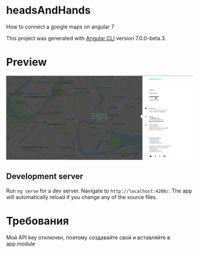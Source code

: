 # headsAndHands
How to connect a google maps on angular 7

This project was generated with [Angular CLI](https://github.com/angular/angular-cli) version 7.0.0-beta.3.

# Preview
![](https://github.com/malcev-dmitry/headsAndHands/blob/master/src/assets/icons/previewList1.png)

## Development server
 Run `ng serve` for a dev server. Navigate to `http://localhost:4200/`. The app will automatically reload if you change any of the source files.

# Требования
Мой API key отключен, поэтому создавайте свой и вставляйте в app.module
